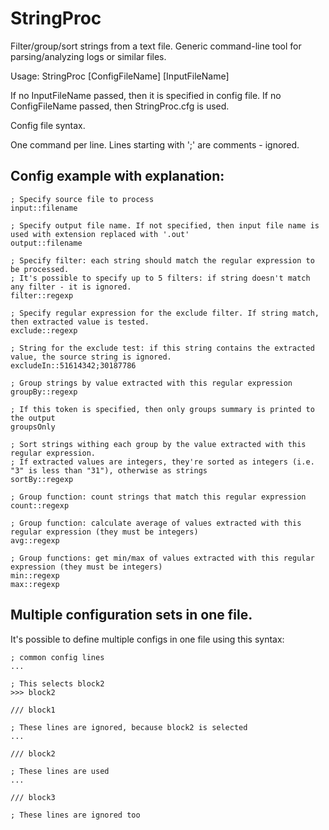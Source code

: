 # StringProc
Filter/group/sort strings from a text file. Generic command-line tool for parsing/analyzing logs or similar files.

Usage: StringProc [ConfigFileName] [InputFileName]

If no InputFileName passed, then it is specified in config file.
If no ConfigFileName passed, then StringProc.cfg is used.

Config file syntax.

One command per line. Lines starting with ';' are comments - ignored.

## Config example with explanation:

```
; Specify source file to process
input::filename

; Specify output file name. If not specified, then input file name is used with extension replaced with '.out'
output::filename

; Specify filter: each string should match the regular expression to be processed.
; It's possible to specify up to 5 filters: if string doesn't match any filter - it is ignored.
filter::regexp

; Specify regular expression for the exclude filter. If string match, then extracted value is tested.
exclude::regexp

; String for the exclude test: if this string contains the extracted value, the source string is ignored.
excludeIn::51614342;30187786

; Group strings by value extracted with this regular expression
groupBy::regexp

; If this token is specified, then only groups summary is printed to the output
groupsOnly

; Sort strings withing each group by the value extracted with this regular expression.
; If extracted values are integers, they're sorted as integers (i.e. "3" is less than "31"), otherwise as strings
sortBy::regexp

; Group function: count strings that match this regular expression
count::regexp

; Group function: calculate average of values extracted with this regular expression (they must be integers)
avg::regexp

; Group functions: get min/max of values extracted with this regular expression (they must be integers)
min::regexp
max::regexp
```

## Multiple configuration sets in one file.

It's possible to define multiple configs in one file using this syntax:

```
; common config lines
...

; This selects block2
>>> block2

/// block1

; These lines are ignored, because block2 is selected
...

/// block2

; These lines are used
...

/// block3

; These lines are ignored too
```